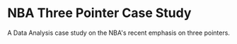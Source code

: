 # NBA Three Pointer Case Study
A Data Analysis case study on the NBA's recent emphasis on three pointers.
